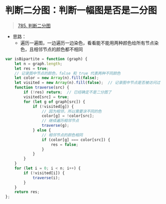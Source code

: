
# 判断二分图：判断一幅图是否是二分图


>  [785. 判断二分图](https://leetcode.cn/problems/is-graph-bipartite/)


- 思路：
	- 遍历一遍图，一边遍历一边染色，看看能不能用两种颜色给所有节点染色，且相邻节点的颜色都不相同

```javascript hl:15,26
var isBipartite = function (graph) {
    let n = graph.length;
    let res = true;
    // 记录图中节点的颜色，false 和 true 代表两种不同颜色
    let color = new Array(n).fill(false);
    let visited = new Array(n).fill(false);  // 记录图中节点是否被访问过
    function traverse(src) {
        if (!res) return;  // 已经确定不是二分图了
        visited[src] = true;
        for (let g of graph[src]) {
            if (!visited[g]) {
                // 因为相邻，所以需要涂不同的色
                color[g] = !color[src];
                // 继续遍历相邻节点
                traverse(g);
            } else {
                // 相邻节点的颜色相同
                if (color[g] === color[src]) {
                    res = false;
                }
            }
        }
    }
    for (let i = 0; i < n; i++) {
        if (!visited[i]) {
            traverse(i);
        }
    }
    return res;
};
```